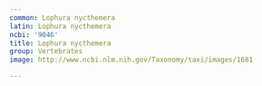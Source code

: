 ```yaml
---
common: Lophura nycthemera
latin: Lophura nycthemera
ncbi: '9046'
title: Lophura nycthemera
group: Vertebrates
image: http://www.ncbi.nlm.nih.gov/Taxonomy/taxi/images/1681

---
```


